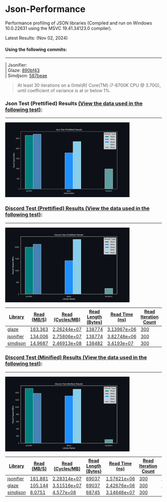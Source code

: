 # Json-Performance
Performance profiling of JSON libraries (Compiled and run on Windows 10.0.22631 using the MSVC 19.41.34123.0 compiler).  

Latest Results: (Nov 02, 2024)
#### Using the following commits:
----
| Jsonifier: [](https://github.com/RealTimeChris/Jsonifier/commit/)  
| Glaze: [890bf43](https://github.com/stephenberry/glaze/commit/890bf43)  
| Simdjson: [587beae](https://github.com/simdjson/simdjson/commit/587beae)  

 > At least 30 iterations on a (Intel(R) Core(TM) i7-8700K CPU @ 3.70G), until coefficient of variance is at or below 1%.


### Json Test (Prettified) Results [(View the data used in the following test)](https://github.com/RealTimeChris/Json-Performance/blob/main/Json/Windows-MSVC/JsonData-Prettified.json):

----
<p align="left"><a href="https://github.com/RealTimeChris/Json-Performance/blob/main/Graphs/Json%20Test%20(Prettified)_Results.png" target="_blank"><img src="https://github.com/RealTimeChris/Json-Performance/blob/main/Graphs/Json%20Test%20(Prettified)_Results.png?raw=true" 
alt="" width="400"/></p>



### Discord Test (Prettified) Results [(View the data used in the following test)](https://github.com/RealTimeChris/Json-Performance/blob/main/Json/DiscordData-Prettified.json):

----
<p align="left"><a href="https://github.com/RealTimeChris/Json-Performance/blob/main/Graphs/Discord%20Test%20(Prettified)_Results.png" target="_blank"><img src="https://github.com/RealTimeChris/Json-Performance/blob/main/Graphs/Discord%20Test%20(Prettified)_Results.png?raw=true" 
alt="" width="400"/></p>


| Library | Read (MB/S) | Read (Cycles/MB) | Read Length (Bytes) | Read Time (ns) | Read Iteration Count | Write (MB/S) | Write (Cycles/MB) | Write Length (Bytes) | Write Time (ns) | Write Iteration Count |
| ------- | ----------- | -----------------| ------------------- | -------------- | -------------------- | ------------ | ------------------| -------------------- | ----------------| --------------------- |  
| [glaze](https://github.com/stephenberry/glaze/commit/890bf43) | 163.363 | 2.26244e+07 | 138774 | 3.13967e+06 | 300 | 299.061 | 1.23586e+07 | 138774 | 1.71505e+06 | 300 | 
| [jsonifier](https://github.com/realtimechris/jsonifier/commit/) | 134.006 | 2.75806e+07 | 138774 | 3.82748e+06 | 300 | 608.237 | 6.07654e+06 | 138774 | 843266 | 296 | 
| [simdjson](https://github.com/simdjson/simdjson/commit/587beae) | 14.9687 | 2.46913e+08 | 138482 | 3.4193e+07 | 300 | 

### Discord Test (Minified) Results [(View the data used in the following test)](https://github.com/RealTimeChris/Json-Performance/blob/main/Json/DiscordData-Minified.json):

----
<p align="left"><a href="https://github.com/RealTimeChris/Json-Performance/blob/main/Graphs/Discord%20Test%20(Minified)_Results.png" target="_blank"><img src="https://github.com/RealTimeChris/Json-Performance/blob/main/Graphs/Discord%20Test%20(Minified)_Results.png?raw=true" 
alt="" width="400"/></p>


| Library | Read (MB/S) | Read (Cycles/MB) | Read Length (Bytes) | Read Time (ns) | Read Iteration Count | Write (MB/S) | Write (Cycles/MB) | Write Length (Bytes) | Write Time (ns) | Write Iteration Count |
| ------- | ----------- | -----------------| ------------------- | -------------- | -------------------- | ------------ | ------------------| -------------------- | ----------------| --------------------- |  
| [jsonifier](https://github.com/realtimechris/jsonifier/commit/) | 161.881 | 2.28314e+07 | 69037 | 1.57621e+06 | 300 | 262.171 | 1.40976e+07 | 69037 | 973254 | 300 | 
| [glaze](https://github.com/stephenberry/glaze/commit/890bf43) | 105.144 | 3.51516e+07 | 69037 | 2.42676e+06 | 300 | 195.502 | 1.8905e+07 | 69037 | 1.30514e+06 | 300 | 
| [simdjson](https://github.com/simdjson/simdjson/commit/587beae) | 8.0751 | 4.577e+08 | 68745 | 3.14646e+07 | 300 | 